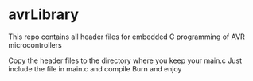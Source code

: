 # avrLibrary
This repo contains all header files for embedded C programming of AVR microcontrollers

Copy the header files to the directory where you keep your main.c
Just include the file in main.c and compile
Burn and enjoy
